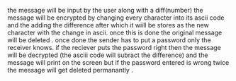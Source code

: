 the message will be input by the user along with a diff(number) the message will be encrypted by changing every character into its ascii code and the adding the difference after which it wiill be stores as the new character with the change in ascii.
once this is done the original message will be deleted . once done the sender has to put a password only the receiver knows. if the reciever puts the password right then the message will be decrypted (the asciii code will subract the difference) and the message will print on the screen but if the password entered is wrong twice the message will get deleted permanantly   .
